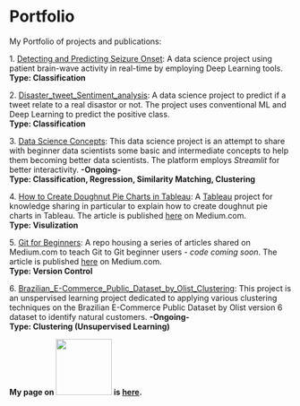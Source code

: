# Portfolio
My Portfolio of projects and publications:

1\. [Detecting and Predicting Seizure Onset](https://github.com/osama-sidahmed/capstone):
A data science project using patient brain-wave activity in real-time by employing Deep Learning tools. \
**Type: Classification**

2\. [Disaster_tweet_Sentiment_analysis](https://github.com/osama-sidahmed/Disaster_tweet_Sentiment_analysis): A data science project to predict if a tweet relate to a real disastor or not. The project uses conventional ML and Deep Learning to predict the positive class.  \
**Type: Classification**

3\. [Data Science Concepts](https://github.com/osama-sidahmed/data_science_concepts): This data science project is an attempt to share with beginner data scientists some basic and intermediate concepts to help them becoming better data scientists. The platform employs *Streamlit* for better interactivity. **-Ongoing-** \
**Type: Classification, Regression, Similarity Matching, Clustering**

4\. [How to Create Doughnut Pie Charts in Tableau](https://github.com/osama-sidahmed/How-to-create-doughnut-pie-charts-in-Tableau): A [Tableau](https://www.tableau.com/) project for knowledge sharing in particular to explain how to create doughnut pie charts in Tableau. The article is published [here](https://osama-sidahmed.medium.com/how-to-create-doughnut-pie-charts-in-tableau-8c7c915d0d1a) on Medium.com. \
**Type: Visulization**

5\. [Git for Beginners](https://github.com/osama-sidahmed/Git-for-Beginners): A repo housing a series of articles shared on Medium.com to teach Git to Git beginner users - *code coming soon*. The article is published [here](https://osama-sidahmed.medium.com/git-for-beginners-part-1-b00f6ba786c9) on Medium.com. \
**Type: Version Control**

6\. [Brazilian_E-Commerce_Public_Dataset_by_Olist_Clustering](https://github.com/osama-sidahmed/Brazilian_E-Commerce_Public_Dataset_by_Olist_Clustering): This project is an unspervised learning project dedicated to applying various clustering techniques on the Brazilian E-Commerce Public Dataset by Olist version 6 dataset to identify natural customers. **-Ongoing-** \
**Type: Clustering (Unsupervised Learning)**

**My page on <img src="https://user-images.githubusercontent.com/26442702/137505056-9ef69ecd-c582-4ab3-be08-fa63b59f77fd.jpg" width="100" > is [here](https://osama-sidahmed.medium.com/).**
